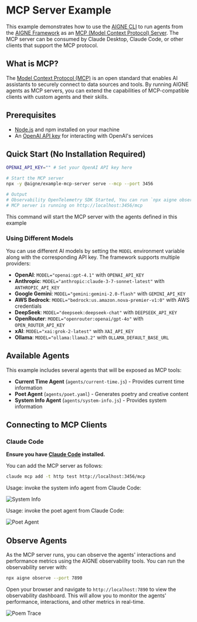 # MCP Server Example

This example demonstrates how to use the [AIGNE CLI](https://github.com/AIGNE-io/aigne-framework/blob/main/packages/cli/README.md) to run agents from the [AIGNE Framework](https://github.com/AIGNE-io/aigne-framework) as an [MCP (Model Context Protocol) Server](https://modelcontextprotocol.io). The MCP server can be consumed by Claude Desktop, Claude Code, or other clients that support the MCP protocol.

## What is MCP?

The [Model Context Protocol (MCP)](https://modelcontextprotocol.io) is an open standard that enables AI assistants to securely connect to data sources and tools. By running AIGNE agents as MCP servers, you can extend the capabilities of MCP-compatible clients with custom agents and their skills.

## Prerequisites

* [Node.js](https://nodejs.org) and npm installed on your machine
* An [OpenAI API key](https://platform.openai.com/api-keys) for interacting with OpenAI's services

## Quick Start (No Installation Required)

```bash
OPENAI_API_KEY="" # Set your OpenAI API key here

# Start the MCP server
npx -y @aigne/example-mcp-server serve --mcp --port 3456

# Output
# Observability OpenTelemetry SDK Started, You can run `npx aigne observe` to start the observability server.
# MCP server is running on http://localhost:3456/mcp
```

This command will start the MCP server with the agents defined in this example

### Using Different Models

You can use different AI models by setting the `MODEL` environment variable along with the corresponding API key. The framework supports multiple providers:

* **OpenAI**: `MODEL="openai:gpt-4.1"` with `OPENAI_API_KEY`
* **Anthropic**: `MODEL="anthropic:claude-3-7-sonnet-latest"` with `ANTHROPIC_API_KEY`
* **Google Gemini**: `MODEL="gemini:gemini-2.0-flash"` with `GEMINI_API_KEY`
* **AWS Bedrock**: `MODEL="bedrock:us.amazon.nova-premier-v1:0"` with AWS credentials
* **DeepSeek**: `MODEL="deepseek:deepseek-chat"` with `DEEPSEEK_API_KEY`
* **OpenRouter**: `MODEL="openrouter:openai/gpt-4o"` with `OPEN_ROUTER_API_KEY`
* **xAI**: `MODEL="xai:grok-2-latest"` with `XAI_API_KEY`
* **Ollama**: `MODEL="ollama:llama3.2"` with `OLLAMA_DEFAULT_BASE_URL`

## Available Agents

This example includes several agents that will be exposed as MCP tools:

* **Current Time Agent** (`agents/current-time.js`) - Provides current time information
* **Poet Agent** (`agents/poet.yaml`) - Generates poetry and creative content
* **System Info Agent** (`agents/system-info.js`) - Provides system information

## Connecting to MCP Clients

### Claude Code

**Ensure you have [Claude Code](https://claude.ai/code) installed.**

You can add the MCP server as follows:

```bash
claude mcp add -t http test http://localhost:3456/mcp
```

Usage: invoke the system info agent from Claude Code:

![System Info](https://www.arcblock.io/image-bin/uploads/4824b6bf01f393a064fb36ca91feefcc.gif)

Usage: invoke the poet agent from Claude Code:

![Poet Agent](https://www.arcblock.io/image-bin/uploads/d4b49b880c246f55e0809cdc712a5bdb.gif)

## Observe Agents

As the MCP server runs, you can observe the agents' interactions and performance metrics using the AIGNE observability tools. You can run the observability server with:

```bash
npx aigne observe --port 7890
```

Open your browser and navigate to `http://localhost:7890` to view the observability dashboard. This will allow you to monitor the agents' performance, interactions, and other metrics in real-time.

![Poem Trace](https://www.arcblock.io/image-bin/uploads/bb39338e593abc6f544c12636d1db739.png)
